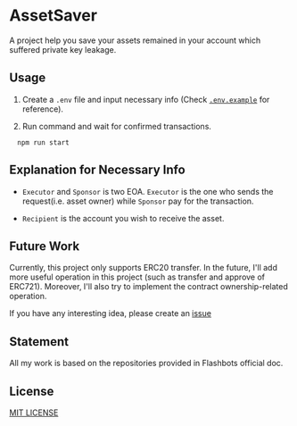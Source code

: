 # AssetSaver

A project help you save your assets remained in your account which suffered private key leakage.

## Usage

1. Create a `.env` file and input necessary info (Check [`.env.example`](src/.env.example) for reference).

2. Run command and wait for confirmed transactions.

```shell
  npm run start
```

## Explanation for Necessary Info

- `Executor` and `Sponsor` is two EOA. `Executor` is the one who sends the request(i.e. asset owner) while `Sponsor` pay for the transaction.

- `Recipient` is the account you wish to receive the asset.

## Future Work

Currently, this project only supports ERC20 transfer. In the future, I'll add more useful operation in this project (such as transfer and approve of ERC721). Moreover, I'll also try to implement the contract ownership-related operation.

If you have any interesting idea, please create an [issue](https://github.com/SpaceStation09/AssetSaver/issues)

## Statement

All my work is based on the repositories provided in Flashbots official doc.

## License

[MIT LICENSE](LICENSE)
